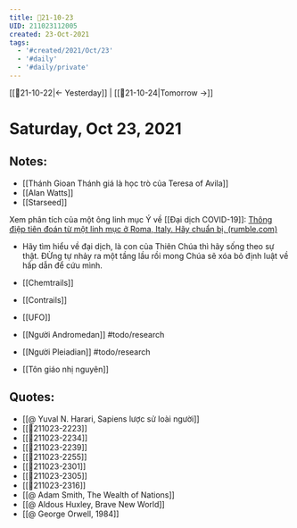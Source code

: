 ```yaml
---
title: 📝21-10-23
UID: 211023112005
created: 23-Oct-2021
tags:
  - '#created/2021/Oct/23'
  - '#daily'
  - '#daily/private'
---
```

[[📝21-10-22|<- Yesterday]] | [[📝21-10-24|Tomorrow ->]]
# Saturday, Oct 23, 2021

## Notes:
- [[Thánh Gioan Thánh giá là học trò của Teresa of Avila]]
- [[Alan Watts]]
- [[Starseed]]

Xem phân tích của một ông linh mục Ý về [[Đại dịch COVID-19]]: [Thông điệp tiên đoán từ một linh mục ở Roma, Italy. Hãy chuẩn bị. (rumble.com)](https://rumble.com/vm1235-thng-ip-tin-on-t-mt-linh-mc-c.html)
- Hãy tìm hiểu về đại dịch, là con của Thiên Chúa thì hãy sống theo sự thật. ĐỪng tự nhảy ra một tầng lầu rồi mong Chúa sẽ xóa bỏ định luật về hấp dẫn để cứu mình.

- [[Chemtrails]]
- [[Contrails]]
- [[UFO]]
- [[Người Andromedan]] #todo/research 
- [[Người Pleiadian]] #todo/research 
- [[Tôn giáo nhị nguyên]]

## Quotes:
- [[@ Yuval N. Harari, Sapiens lược sử loài người]]
- [[💬211023-2223]]
- [[💬211023-2234]]
- [[💬211023-2239]]
- [[💬211023-2255]]
- [[💬211023-2301]]
- [[💬211023-2305]]
- [[💬211023-2316]]
- [[@ Adam Smith, The Wealth of Nations]]
- [[@ Aldous Huxley, Brave New World]]
- [[@ George Orwell, 1984]]